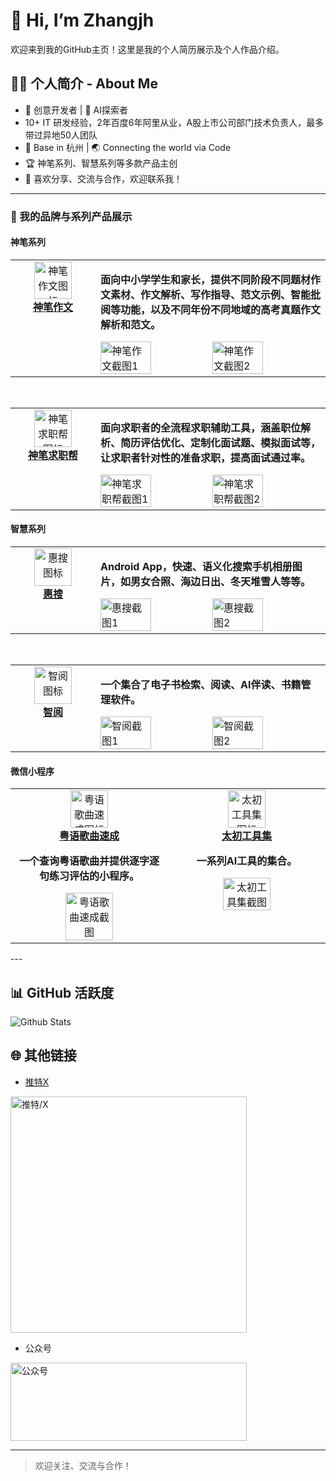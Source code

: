 # 👋 Hi, I’m Zhangjh

欢迎来到我的GitHub主页！这里是我的个人简历展示及个人作品介绍。

## 🧑‍💼 个人简介 - About Me
- 🎨 创意开发者 | 🧠 AI探索者
- 10+ IT 研发经验，2年百度6年阿里从业，A股上市公司部门技术负责人，最多带过异地50人团队
- 📍 Base in 杭州 | 🌏 Connecting the world via Code
- 🏆 神笔系列、智慧系列等多款产品主创
- 💬 喜欢分享、交流与合作，欢迎联系我！

---

### 🚀 我的品牌与系列产品展示

#### 神笔系列
<div align="center">

<!-- 神笔系列 - 卡片1 -->
<table width="100%" style="min-width:320px;max-width:900px;">
  <tr>
    <td width="120" align="center" valign="top">
      <img src="https://shenbi.tech/assets/logo.png" width="60" alt="神笔作文图标" /><br/>
      <a href="https://shenbi.tech"><b>神笔作文</b></a>
    </td>
    <td valign="top">
      <p><b>面向中小学学生和家长，提供不同阶段不同题材作文素材、作文解析、写作指导、范文示例、智能批阅等功能，以及不同年份不同地域的高考真题作文解析和范文。</b></p>
      <div style="display: flex; gap: 10px; flex-wrap: wrap;">
        <img src="https://github.com/user-attachments/assets/fb2f7aef-7716-4f36-9d78-ee2b7b3fbe7b" alt="神笔作文截图1" style="width: 48%; min-width: 160px; max-width: 320px;">
        <img src="https://github.com/user-attachments/assets/f18e2e5d-d0b1-492c-9b38-d7adbe269451" alt="神笔作文截图2" style="width: 48%; min-width: 160px; max-width: 320px;">
      </div>
    </td>
  </tr>
</table>
<br>
<!-- 神笔系列 - 卡片2 -->
<table width="100%" style="min-width:320px;max-width:900px;">
  <tr>
    <td width="120" align="center" valign="top">
      <img src="https://github.com/user-attachments/assets/33db5afd-6b37-4866-be49-70e97ac5d575" width="60" alt="神笔求职帮图标" /><br/>
      <a href="https://jobs.shenbi.tech"><b>神笔求职帮</b></a>
    </td>
    <td valign="top">
      <p><b>面向求职者的全流程求职辅助工具，涵盖职位解析、简历评估优化、定制化面试题、模拟面试等，让求职者针对性的准备求职，提高面试通过率。</b></p>
      <div style="display: flex; gap: 10px; flex-wrap: wrap;">
        <img src="https://github.com/user-attachments/assets/7e2b3295-851a-4dac-afd5-f6a8199b748b" alt="神笔求职帮截图1" style="width: 48%; min-width: 160px; max-width: 320px;">
        <img src="https://github.com/user-attachments/assets/6f4d3e4d-6dcb-44df-a52d-34a5c333d12e" alt="神笔求职帮截图2" style="width: 48%; min-width: 160px; max-width: 320px;">
      </div>
    </td>
  </tr>
</table>
</div>

#### 智慧系列
<div align="center">

<!-- 智慧系列 - 卡片1 -->
<table width="100%" style="min-width:320px;max-width:900px;">
  <tr>
    <td width="120" align="center" valign="top">
      <img src="https://ss.zhangjh.cn/assets/%E6%85%A7%E6%90%9Clogo.png" width="60" alt="惠搜图标"/><br/>
      <a href="https://ss.zhangjh.cn"><b>惠搜</b></a>
    </td>
    <td valign="top">
      <p><b>Android App，快速、语义化搜索手机相册图片，如男女合照、海边日出、冬天堆雪人等等。</b></p>
      <div style="display: flex; gap: 10px; flex-wrap: wrap;">
        <img src="https://ss.zhangjh.cn/assets/ss1.png" alt="惠搜截图1" style="width: 48%; min-width: 160px; max-width: 320px;">
        <img src="https://github.com/user-attachments/assets/17c33397-7b79-4b62-afd8-5d30c457af69" alt="惠搜截图2" style="width: 48%; min-width: 160px; max-width: 320px;">
      </div>
    </td>
  </tr>
</table>
<br>
<!-- 智慧系列 - 卡片2 -->
<table width="100%" style="min-width:320px;max-width:900px;">
  <tr>
    <td width="120" align="center" valign="top">
      <img src="https://github.com/user-attachments/assets/b88f4da3-af20-4b78-8beb-a67a591224c6" width="60" alt="智阅图标"/><br/>
      <a href="https://iread.chat"><b>智阅</b></a>
    </td>
    <td valign="top">
      <p><b>一个集合了电子书检索、阅读、AI伴读、书籍管理软件。</b></p>
      <div style="display: flex; gap: 10px; flex-wrap: wrap;">
        <img src="https://github.com/user-attachments/assets/c429c2a4-ec6f-48f0-b85a-ca69d3e62151" alt="智阅截图1" style="width: 48%; min-width: 160px; max-width: 320px;">
        <img src="https://play-lh.googleusercontent.com/_nS1E4xm-g9QGvE-RogJ1SALsTTbhjQTVWjeuUjVGFdHJmwhxS9QiwOfoDlNXMUUzu4=w5120-h2880-rw" alt="智阅截图2" style="width: 48%; min-width: 160px; max-width: 320px;">
      </div>
    </td>
  </tr>
</table>
</div>

<!-- 小程序 -->
#### 微信小程序
<table width="100%" style="min-width:320px;max-width:900px;">
  <tr>
    <!-- 粤语歌曲速成 -->
    <td width="50%" align="center" valign="top">
      <div>
        <img width="60" alt="粤语歌曲速成图标" src="https://github.com/user-attachments/assets/5fcc9fb8-908c-423b-9df1-24627d4a2105"  />
        <br/>
        <a href=""><b>粤语歌曲速成</b></a>
      </div>
      <div>
        <p><b>一个查询粤语歌曲并提供逐字逐句练习评估的小程序。</b></p>
      </div>
      <div>
        <img src="https://github.com/user-attachments/assets/416db922-99e5-4dde-9417-2f52b2023055" alt="粤语歌曲速成截图" style="width: 48%; min-width: 160px; max-width: 320px;" />
      </div>
    </td>
    <!-- 太初工具集 -->
    <td width="50%" align="center" valign="top">
      <div>
        <img width="60" alt="太初工具集图标" src="https://github.com/user-attachments/assets/ef76fb6a-1557-413d-af9d-f324c518a6c9" />
        <br/>
        <a href="https://github.com/user-attachments/assets/6d670111-79a1-429c-9787-df8193634026"><b>太初工具集</b></a>
      </div>
      <div>
        <p><b>一系列AI工具的集合。</b></p>
      </div>
      <div>
        <img src="https://github.com/user-attachments/assets/07b0862e-d223-4d23-bfa6-9695dc78b748" alt="太初工具集截图" style="width: 48%; min-width: 160px; max-width: 320px;" />
      </div>
    </td>
  </tr>
</table>
---

## 📊 GitHub 活跃度
![Github Stats](https://github-readme-stats.vercel.app/api?username=zhangjh&show_icons=true&theme=radical)

## 🌐 其他链接

- [推特X](https://x.com/Dante_Chaser)

<div>
  <img width="378" alt="推特/X" src="https://github.com/user-attachments/assets/3b501b1d-0a0a-46fb-9347-d7adf476e0b4" />
</div>

- 公众号

<div>
  <img width="378" height="125" alt="公众号" src="https://github.com/user-attachments/assets/8b138cb0-80ce-43ff-bd80-178f090b91b2" />
</div>

---

> 欢迎关注、交流与合作！
